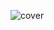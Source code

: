 ![cover](https://github.com/Project-GongGuBox/.github/assets/74421057/07bc0e9d-d439-474f-8df5-975722971e35)
